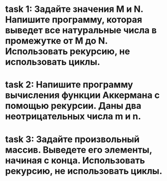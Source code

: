 # task 1: Задайте значения M и N. Напишите программу, которая выведет все натуральные числа в промежутке от M до N. Использовать рекурсию, не использовать циклы.
# task 2: Напишите программу вычисления функции Аккермана с помощью рекурсии. Даны два неотрицательных числа m и n.
# task 3: Задайте произвольный массив. Выведете его элементы, начиная с конца. Использовать рекурсию, не использовать циклы.
